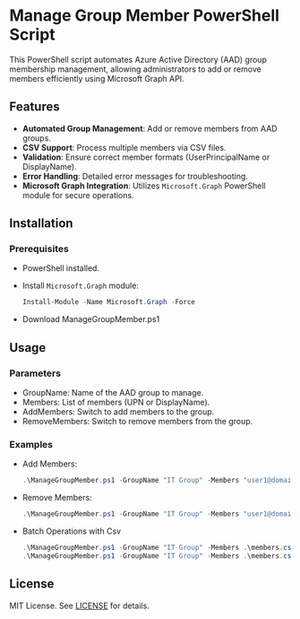 # Manage Group Member PowerShell Script

This PowerShell script automates Azure Active Directory (AAD) group membership management, allowing administrators to add or remove members efficiently using Microsoft Graph API.

## Features

- **Automated Group Management**: Add or remove members from AAD groups.
- **CSV Support**: Process multiple members via CSV files.
- **Validation**: Ensure correct member formats (UserPrincipalName or DisplayName).
- **Error Handling**: Detailed error messages for troubleshooting.
- **Microsoft Graph Integration**: Utilizes `Microsoft.Graph` PowerShell module for secure operations.

## Installation

### Prerequisites

- PowerShell installed.
- Install `Microsoft.Graph` module:

  ```powershell
  Install-Module -Name Microsoft.Graph -Force
- Download ManageGroupMember.ps1

## Usage
### Parameters
- GroupName: Name of the AAD group to manage.
- Members: List of members (UPN or DisplayName).
- AddMembers: Switch to add members to the group.
- RemoveMembers: Switch to remove members from the group.

### Examples
- Add Members:

  ```powershell
  .\ManageGroupMember.ps1 -GroupName "IT Group" -Members "user1@domain.com", "user2@domain.com" -AddMembers

- Remove Members:

  ```powershell
  .\ManageGroupMember.ps1 -GroupName "IT Group" -Members "user1@domain.com", "user2@domain.com" -RemoveMembers

- Batch Operations with Csv

  ```powershell
  .\ManageGroupMember.ps1 -GroupName "IT Group" -Members .\members.csv -AddMembers
  .\ManageGroupMember.ps1 -GroupName "IT Group" -Members .\members.csv -RemoveMembers

## License

MIT License. See [LICENSE](https://github.com/Sumanjit092/Azure-Active-Directory/blob/main/LICENSE) for details.
